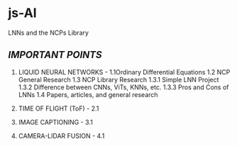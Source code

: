 # js-AI
LNNs and the NCPs Library

## ***IMPORTANT POINTS***

1. LIQUID NEURAL NETWORKS -
 	1.1Ordinary Differential Equations
	1.2 NCP General Research
	1.3 NCP Library Research
		1.3.1 Simple LNN Project
		1.3.2 Difference between CNNs, ViTs, KNNs, etc.
		1.3.3 Pros and Cons of LNNs
	1.4 Papers, articles, and general research 

2. TIME OF FLIGHT (ToF) - 
	2.1 

3. IMAGE CAPTIONING - 
	3.1

4. CAMERA-LIDAR FUSION - 
	4.1
